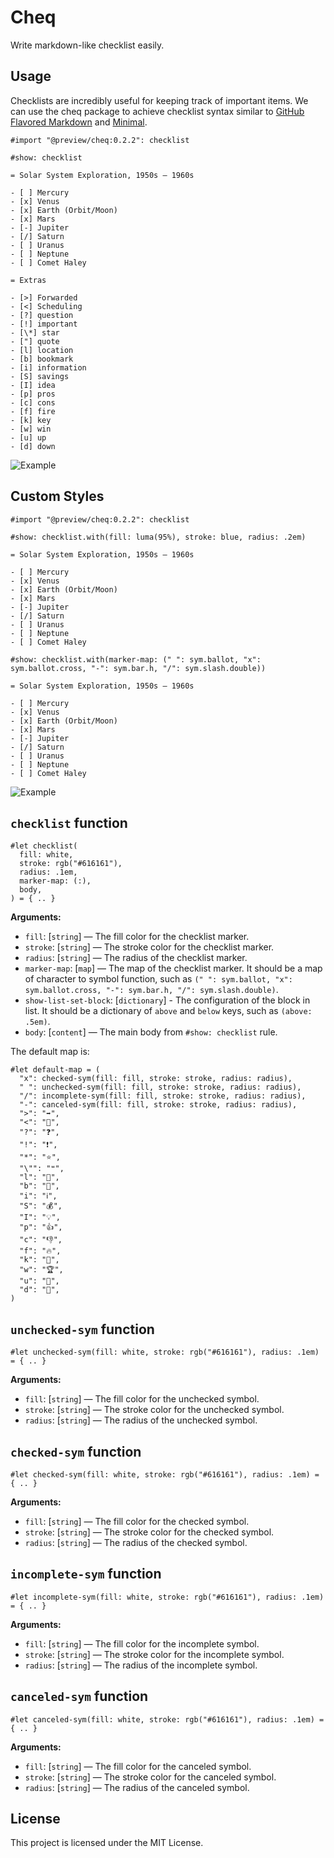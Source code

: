 # Cheq

Write markdown-like checklist easily.

## Usage

Checklists are incredibly useful for keeping track of important items. We can use the cheq package to achieve checklist syntax similar to [GitHub Flavored Markdown](https://github.github.com/gfm/#task-list-items-extension-) and [Minimal](https://minimal.guide/checklists).

```typ
#import "@preview/cheq:0.2.2": checklist

#show: checklist

= Solar System Exploration, 1950s – 1960s

- [ ] Mercury
- [x] Venus
- [x] Earth (Orbit/Moon)
- [x] Mars
- [-] Jupiter
- [/] Saturn
- [ ] Uranus
- [ ] Neptune
- [ ] Comet Haley

= Extras

- [>] Forwarded
- [<] Scheduling
- [?] question
- [!] important
- [\*] star
- ["] quote
- [l] location
- [b] bookmark
- [i] information
- [S] savings
- [I] idea
- [p] pros
- [c] cons
- [f] fire
- [k] key
- [w] win
- [u] up
- [d] down
```

![Example](./examples/example.png)

## Custom Styles

```typ
#import "@preview/cheq:0.2.2": checklist

#show: checklist.with(fill: luma(95%), stroke: blue, radius: .2em)

= Solar System Exploration, 1950s – 1960s

- [ ] Mercury
- [x] Venus
- [x] Earth (Orbit/Moon)
- [x] Mars
- [-] Jupiter
- [/] Saturn
- [ ] Uranus
- [ ] Neptune
- [ ] Comet Haley

#show: checklist.with(marker-map: (" ": sym.ballot, "x": sym.ballot.cross, "-": sym.bar.h, "/": sym.slash.double))

= Solar System Exploration, 1950s – 1960s

- [ ] Mercury
- [x] Venus
- [x] Earth (Orbit/Moon)
- [x] Mars
- [-] Jupiter
- [/] Saturn
- [ ] Uranus
- [ ] Neptune
- [ ] Comet Haley
```

![Example](./examples/custom-styles.png)

## `checklist` function

```typ
#let checklist(
  fill: white,
  stroke: rgb("#616161"),
  radius: .1em,
  marker-map: (:),
  body,
) = { .. }
```

**Arguments:**

- `fill`: [`string`] &mdash; The fill color for the checklist marker.
- `stroke`: [`string`] &mdash; The stroke color for the checklist marker.
- `radius`: [`string`] &mdash; The radius of the checklist marker.
- `marker-map`: [`map`] &mdash; The map of the checklist marker. It should be a map of character to symbol function, such as `(" ": sym.ballot, "x": sym.ballot.cross, "-": sym.bar.h, "/": sym.slash.double)`.
- `show-list-set-block`: [`dictionary`] - The configuration of the block in list. It should be a dictionary of `above` and `below` keys, such as `(above: .5em)`.
- `body`: [`content`] &mdash; The main body from `#show: checklist` rule.

The default map is:

```typ
#let default-map = (
  "x": checked-sym(fill: fill, stroke: stroke, radius: radius),
  " ": unchecked-sym(fill: fill, stroke: stroke, radius: radius),
  "/": incomplete-sym(fill: fill, stroke: stroke, radius: radius),
  "-": canceled-sym(fill: fill, stroke: stroke, radius: radius),
  ">": "➡",
  "<": "📆",
  "?": "❓",
  "!": "❗",
  "*": "⭐",
  "\"": "❝",
  "l": "📍",
  "b": "🔖",
  "i": "ℹ️",
  "S": "💰",
  "I": "💡",
  "p": "👍",
  "c": "👎",
  "f": "🔥",
  "k": "🔑",
  "w": "🏆",
  "u": "🔼",
  "d": "🔽",
)
```


## `unchecked-sym` function

```typ
#let unchecked-sym(fill: white, stroke: rgb("#616161"), radius: .1em) = { .. }
```

**Arguments:**

- `fill`: [`string`] &mdash; The fill color for the unchecked symbol.
- `stroke`: [`string`] &mdash; The stroke color for the unchecked symbol.
- `radius`: [`string`] &mdash; The radius of the unchecked symbol.


## `checked-sym` function

```typ
#let checked-sym(fill: white, stroke: rgb("#616161"), radius: .1em) = { .. }
```

**Arguments:**

- `fill`: [`string`] &mdash; The fill color for the checked symbol.
- `stroke`: [`string`] &mdash; The stroke color for the checked symbol.
- `radius`: [`string`] &mdash; The radius of the checked symbol.

## `incomplete-sym` function

```typ
#let incomplete-sym(fill: white, stroke: rgb("#616161"), radius: .1em) = { .. }
```

**Arguments:**

- `fill`: [`string`] &mdash; The fill color for the incomplete symbol.
- `stroke`: [`string`] &mdash; The stroke color for the incomplete symbol.
- `radius`: [`string`] &mdash; The radius of the incomplete symbol.


## `canceled-sym` function

```typ
#let canceled-sym(fill: white, stroke: rgb("#616161"), radius: .1em) = { .. }
```

**Arguments:**

- `fill`: [`string`] &mdash; The fill color for the canceled symbol.
- `stroke`: [`string`] &mdash; The stroke color for the canceled symbol.
- `radius`: [`string`] &mdash; The radius of the canceled symbol.




## License

This project is licensed under the MIT License.
